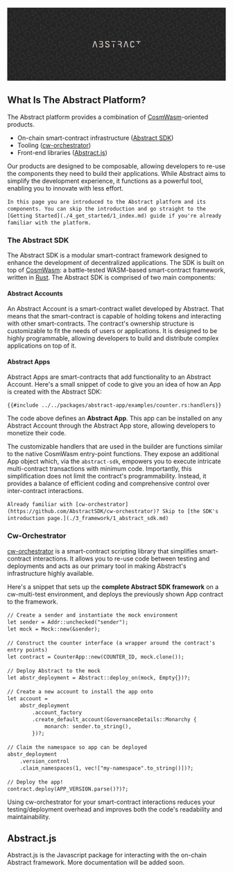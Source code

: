 <!-- # The Abstract Development Platform -->
<!-- This page is a high-level overview of the Abstract Platform, not the SDK or any of our actual products. Hence we should stick to a vocabulary that is familiar to the reader. -->
![SDK Background](https://github.com/AbstractSDK/assets/blob/mainline/twitter_cover-1.png?raw=true)
<!-- 
<div align="center">

### Welcome to Abstract, the interchain CosmWasm development platform. </br>We are building tools and infrastructure for composable smart-contract applications. 

</div> -->
## What Is The Abstract Platform?

The Abstract platform provides a combination of [CosmWasm][1]-oriented products.

- On-chain smart-contract infrastructure ([Abstract SDK](#the-abstract-sdk))
- Tooling ([cw-orchestrator](#cw-orchestrator))
- Front-end libraries ([Abstract.js](#abstractjs))

Our products are designed to be composable, allowing developers to re-use the components they need to build their applications. While Abstract aims to simplify the development experience, it functions as a powerful tool, enabling you to innovate with less effort.

```admonish info
In this page you are introduced to the Abstract platform and its components. You can skip the introduction and go straight to the [Getting Started](./4_get_started/1_index.md) guide if you're already familiar with the platform.
```

### The Abstract SDK

The Abstract SDK is a modular smart-contract framework designed to enhance the development of decentralized applications. The SDK is built on top of [CosmWasm][1]: a battle-tested WASM-based smart-contract framework, written in [Rust][2]. The Abstract SDK is comprised of two main components:

#### Abstract Accounts

An Abstract Account is a smart-contract wallet developed by Abstract. That means that the smart-contract is capable of holding tokens and interacting with other smart-contracts. The contract's ownership structure is customizable to fit the needs of users or applications. It is designed to be highly programmable, allowing developers to build and distribute complex applications on top of it.

#### Abstract Apps

Abstract Apps are smart-contracts that add functionality to an Abstract Account. Here's a small snippet of code to give you an idea of how an App is created with the Abstract SDK:

```rust,no_run
{{#include ../../packages/abstract-app/examples/counter.rs:handlers}}
```

The code above defines an **Abstract App**. This app can be installed on any Abstract Account through the Abstract App store, allowing developers to monetize their code.

The customizable handlers that are used in the builder are functions similar to the native CosmWasm entry-point functions. They expose an additional App object which, via the `abstract-sdk`, empowers you to execute intricate multi-contract transactions with minimum code. Importantly, this simplification does not limit the contract's programmability. Instead, it provides a balance of efficient coding and comprehensive control over inter-contract interactions.

```admonish info
Already familiar with [cw-orchestrator](https://github.com/AbstractSDK/cw-orchestrator)? Skip to [the SDK's introduction page.](./3_framework/1_abstract_sdk.md)
```

### Cw-Orchestrator

[cw-orchestrator](https://github.com/AbstractSDK/cw-orchestrator) is a smart-contract scripting library that simplifies smart-contract interactions. It allows you to re-use code between testing and deployments and acts as our primary tool in making Abstract's infrastructure highly available.

Here's a snippet that sets up the **complete Abstract SDK framework** on a cw-multi-test environment, and deploys the previously shown App contract to the framework.

```rust,no_run
// Create a sender and instantiate the mock environment
let sender = Addr::unchecked("sender");
let mock = Mock::new(&sender);

// Construct the counter interface (a wrapper around the contract's entry points)
let contract = CounterApp::new(COUNTER_ID, mock.clone());

// Deploy Abstract to the mock
let abstr_deployment = Abstract::deploy_on(mock, Empty{})?;

// Create a new account to install the app onto
let account =
    abstr_deployment
        .account_factory
        .create_default_account(GovernanceDetails::Monarchy {
            monarch: sender.to_string(),
        })?;

// Claim the namespace so app can be deployed
abstr_deployment
    .version_control
    .claim_namespaces(1, vec!["my-namespace".to_string()])?;

// Deploy the app!
contract.deploy(APP_VERSION.parse()?)?;
```

Using cw-orchestrator for your smart-contract interactions reduces your testing/deployment overhead and improves both the code's readability and maintainability.

## Abstract.js

Abstract.js is the Javascript package for interacting with the on-chain Abstract framework. More documentation will be added soon.

[1]: https://cosmwasm.com/
[2]: https://www.rust-lang.org/

<!-- ## Features

- Chain-Agnostic: The Abstract platform is built to support various blockchain networks within the Cosmos ecosystem, giving developers the flexibility to choose the best-suited platform for their dApp.

- Modular Design: Abstract's modular architecture allows developers to choose from a curated library of smart-contract or develop their own using the Abstract SDK, enabling rapid development and customization.

- Custom Governance: Abstract allows developers to create custom governance structures tailored to their application's specific requirements, including integration with multi-signature wallets and DAOs.

- Development Tooling [cw-orchestrator](https://github.com/AbstractSDK/cw-orchestrator): Abstract offers a vast integration testing library, enabling developers to quickly increase test coverage and ensure the reliability of their dApps.

- Version Management: Abstract simplifies the process of managing smart-contract versioning, ensuring developers can quickly release and access new features and bug-fixes.

- Ecosystem Integrations: Abstract is designed to work seamlessly with popular projects and services in the Cosmos ecosystem, such as:

  - Dexes: WyndDex, Osmosis, Astroport, and TerraSwap
  - Oracles: Ojo Network (planned)
  - Wallets: Keplr, Cosmostation and Terra Station
  - Automation: CronCat and Lit Protocol (planned) -->

<!-- ## Use Cases and Examples

### Personalized Decentralized Finance (PDeFi)

Developers can leverage Abstract's modular architecture to quickly build Personalized DeFi applications. In contrast with traditionally DeFi, these applications aren't required to custody the user's assets. They can also be customized to meet the user's specific requirements, such as integrating with their preferred oracle, wallet, or exchange. Abstract's P-DeFi applications can be used to create custom financial products, such as:

- Dollar cost averaging (DCA)
- Grid bot trading
- Custom trading strategies
- Permissioned asset markets

All of which can have tweakable settings that are in the user's control.

### NFT Marketplaces

Abstract's SDK can be used to create customizable NFT marketplaces, allowing users to mint, trade, and manage digital assets on various Cosmos-based blockchains.

### Governance Platforms

Developers can utilize Abstract to create advanced governance platforms that support custom voting mechanisms and proposal systems for community-driven decision-making.

### Cross-Chain Interoperability

Abstract's chain-agnostic nature enables developers to create dApps that can interact with multiple blockchains within the Cosmos ecosystem, facilitating cross-chain asset transfers and communication.

### Decentralized Autonomous Organizations (DAOs)

Abstract can be used to build and manage DAOs with custom governance structures, allowing communities to collaborate, make decisions, and allocate resources effectively.

### Project Infrastructure

Develop tooling for your dApps that help speed up work flows, work with your contracts from inside Rust, no need for JavaScript, use your own Rust projects codebases.

 -->
